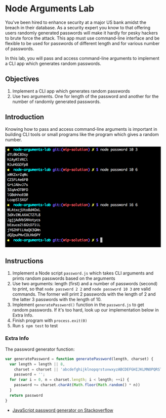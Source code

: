 # Node Arguments Lab

You've been hired to enhance security at a major US bank amidst the breach in their database. As a security expert you know to that offering users randomly generated passwords will make it hardly for pesky hackers to brute force the attack. This app must use command-line interface and be flexible to be used for passwords of different length and for various number of passwords.

In this lab, you will pass and access command-line arguments to implement a CLI app which generates random passwords.

## Objectives

1. Implement a CLI app which generates random passwords
1. Use two arguments. One for length of the password and another for the number of randomly generated passwords.

## Introduction

Knowing how to pass and access command-line arguments is important in building CLI tools or small programs like the program which gives a random number.

![](password.png)

## Instructions

1. Implement a Node script `password.js` which takes CLI arguments and prints random passwords based on the arguments
1. Use two arguments: length (first) and a number of passwords (second) to print, so that `node password 2 2` and `node password 10 3` are valid commands. The former will print 2 passwords with the length of 2 and the latter 3 passwords with the length of 10.
2. Implement `generatePassword()` function in the `password.js` to get random passwords. If it's too hard, look up our implementation below in Extra Info.
3. Finish program with `process.exit(0)`
1. Run `$ npm test` to test


### Extra Info

The password generator function:

```js
var generatePassword = function generatePassword(length, charset) {
  var length = length || 8,
    charset = charset || 'abcdefghijklnopqrstuvwxyzABCDEFGHIJKLMNOPQRSTUVWXYZ0123456789',
    password = '';
  for (var i = 0, n = charset.length; i < length; ++i) {
    password += charset.charAt(Math.floor(Math.random() * n))
  }
  return password
}
```

* [JavaScript password generator on Stackoverflow](http://stackoverflow.com/questions/1497481/javascript-password-generator)

